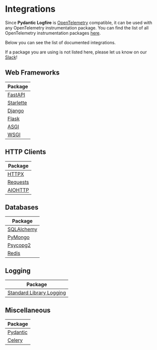 # Integrations

Since **Pydantic Logfire** is [OpenTelemetry][opentelemetry] compatible, it can be used with any OpenTelemetry
instrumentation package. You can find the list of all OpenTelemetry instrumentation packages
[here](https://opentelemetry-python-contrib.readthedocs.io/en/latest/).

Below you can see the list of documented integrations.

If a package you are using is not listed here, please let us know on our [Slack][slack]!

## Web Frameworks

| Package      |
|--------------|
| [FastAPI](fastapi.md)         |
| [Starlette](starlette.md)     |
| [Django](django.md)           |
| [Flask](flask.md)             |
| [ASGI](asgi.md)               |
| [WSGI](wsgi.md)               |

## HTTP Clients

| Package      |
|--------------|
| [HTTPX](httpx.md)             |
| [Requests](requests.md)       |
| [AIOHTTP](aiohttp.md)         |

## Databases

| Package      |
|--------------|
| [SQLAlchemy](sqlalchemy.md)   |
| [PyMongo](pymongo.md)         |
| [Psycopg2](psycopg2.md)       |
| [Redis](redis.md)             |

## Logging

| Package      |
|--------------|
| [Standard Library Logging](logging.md) |

## Miscellaneous

| Package      |
|--------------|
| [Pydantic](pydantic.md)       |
| [Celery](celery.md)           |

[slack]: https://join.slack.com/t/pydanticlogfire/shared_invite/zt-2b57ljub4-936siSpHANKxoY4dna7qng
[opentelemetry]: https://opentelemetry.io/
